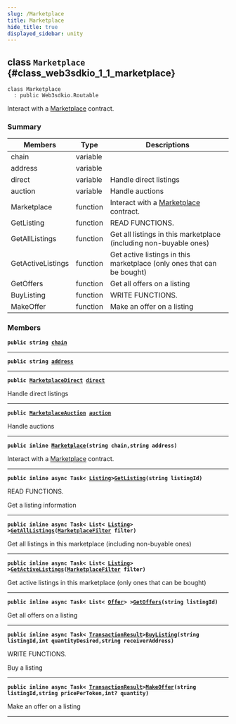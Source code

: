 ```yaml
---
slug: /Marketplace
title: Marketplace
hide_title: true
displayed_sidebar: unity
---
```


## class `Marketplace` {#class_web3sdkio_1_1_marketplace}

```
class Marketplace
  : public Web3sdkio.Routable
```

Interact with a [Marketplace](#class_web3sdkio_1_1_marketplace) contract.

### Summary

| Members           | Type     | Descriptions                                                             |
| ----------------- | -------- | ------------------------------------------------------------------------ |
| chain             | variable |                                                                          |
| address           | variable |                                                                          |
| direct            | variable | Handle direct listings                                                   |
| auction           | variable | Handle auctions                                                          |
| Marketplace       | function | Interact with a [Marketplace](#class_web3sdkio_1_1_marketplace) contract. |
| GetListing        | function | READ FUNCTIONS.                                                          |
| GetAllListings    | function | Get all listings in this marketplace (including non-buyable ones)        |
| GetActiveListings | function | Get active listings in this marketplace (only ones that can be bought)   |
| GetOffers         | function | Get all offers on a listing                                              |
| BuyListing        | function | WRITE FUNCTIONS.                                                         |
| MakeOffer         | function | Make an offer on a listing                                               |

### Members

**`public string `[`chain`](#class_web3sdkio_1_1_marketplace_1a29198058e94889f280093d44b4ee55d2)**

---

**`public string `[`address`](#class_web3sdkio_1_1_marketplace_1af4d8e43c01a267c50a7104b88ed26eab)**

---

**`public `[`MarketplaceDirect`](docs/unity/MarketplaceDirect.md#class_web3sdkio_1_1_marketplace_direct)` `[`direct`](#class_web3sdkio_1_1_marketplace_1a122030796b9dd39b5515e2b1ebdf203f)**

Handle direct listings

---

**`public `[`MarketplaceAuction`](docs/unity/MarketplaceAuction.md#class_web3sdkio_1_1_marketplace_auction)` `[`auction`](#class_web3sdkio_1_1_marketplace_1a4b3b6a5c3cd7d949d0d5daa1db870e54)**

Handle auctions

---

**`public inline `[`Marketplace`](#class_web3sdkio_1_1_marketplace_1ae9f5fee7e78e1db8e1e2de8e8e763ce3)`(string chain,string address)`**

Interact with a [Marketplace](#class_web3sdkio_1_1_marketplace) contract.

---

**`public inline async Task< `[`Listing`](docs/unity/Listing.md#class_web3sdkio_1_1_listing)`>`[`GetListing`](#class_web3sdkio_1_1_marketplace_1aa2506d499cf41c394b901d90cf1afecf)`(string listingId)`**

READ FUNCTIONS.

Get a listing information

---

**`public inline async Task< List< `[`Listing`](docs/unity/Listing.md#class_web3sdkio_1_1_listing)`> >`[`GetAllListings`](#class_web3sdkio_1_1_marketplace_1a258a8094a882113a15514d298a46fb74)`(`[`MarketplaceFilter`](docs/unity/MarketplaceFilter.md#class_web3sdkio_1_1_marketplace_filter)` filter)`**

Get all listings in this marketplace (including non-buyable ones)

---

**`public inline async Task< List< `[`Listing`](docs/unity/Listing.md#class_web3sdkio_1_1_listing)`> >`[`GetActiveListings`](#class_web3sdkio_1_1_marketplace_1abd3205f14d2e2d4f28db17b800d485ac)`(`[`MarketplaceFilter`](docs/unity/MarketplaceFilter.md#class_web3sdkio_1_1_marketplace_filter)` filter)`**

Get active listings in this marketplace (only ones that can be bought)

---

**`public inline async Task< List< `[`Offer`](docs/unity/Offer.md#struct_web3sdkio_1_1_offer)`> >`[`GetOffers`](#class_web3sdkio_1_1_marketplace_1af0ba39e692b262fae3871c2d6874318c)`(string listingId)`**

Get all offers on a listing

---

**`public inline async Task< `[`TransactionResult`](docs/unity/TransactionResult.md#class_web3sdkio_1_1_transaction_result)`>`[`BuyListing`](#class_web3sdkio_1_1_marketplace_1a7490b25b2f4d8cfb91cd9dfe378f7597)`(string listingId,int quantityDesired,string receiverAddress)`**

WRITE FUNCTIONS.

Buy a listing

---

**`public inline async Task< `[`TransactionResult`](docs/unity/TransactionResult.md#class_web3sdkio_1_1_transaction_result)`>`[`MakeOffer`](#class_web3sdkio_1_1_marketplace_1abbbca7e3bb6f03ef1449f875c1e38e6d)`(string listingId,string pricePerToken,int? quantity)`**

Make an offer on a listing

---
